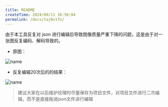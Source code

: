 ```yaml
---
title: README
createTime: 2024/09/11 10:50:04
permalink: /docs/taj0v1fn/
---
```


由于本工具反复对 json 进行编辑后导致图像质量严重下降的问题，这是由于对一张图反复编码、解码导致的。

* 原图：

![name](1.PNG)

* 反复编辑20次后的的结果：

![name](2.PNG)

> 建议大家在以后维护纹理时尽量保存为项目文件，对项目文件进行二次编辑，而不是直接拖进json文件进行编辑
